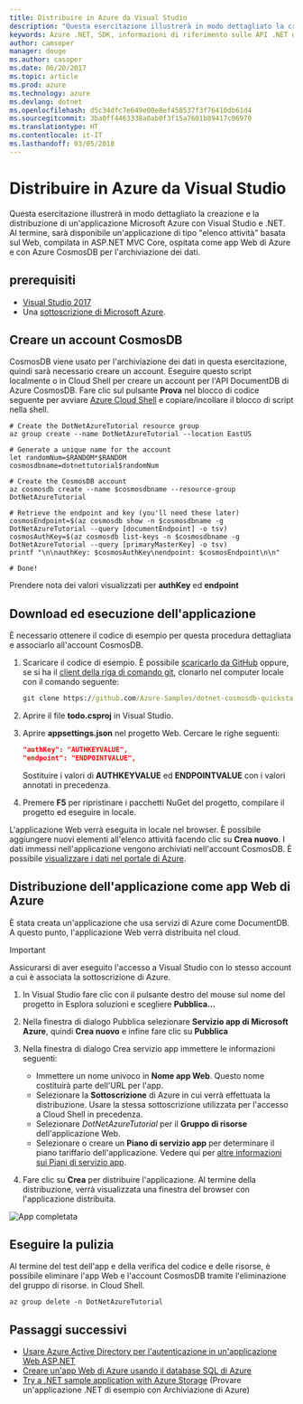 ```yaml
---
title: Distribuire in Azure da Visual Studio
description: "Questa esercitazione illustrerà in modo dettagliato la creazione e la distribuzione di un'applicazione Microsoft Azure con Visual Studio e .NET."
keywords: Azure .NET, SDK, informazioni di riferimento sulle API .NET di Azure, libreria di classi .NET di Azure
author: camsoper
manager: douge
ms.author: casoper
ms.date: 06/20/2017
ms.topic: article
ms.prod: azure
ms.technology: azure
ms.devlang: dotnet
ms.openlocfilehash: d5c34dfc7e649e00e8ef458537f3f76410db61d4
ms.sourcegitcommit: 3ba0ff4463338a0ab0f3f15a7601b89417c06970
ms.translationtype: HT
ms.contentlocale: it-IT
ms.lasthandoff: 03/05/2018
---
```

# <a name="deploy-to-azure-from-visual-studio"></a>Distribuire in Azure da Visual Studio

Questa esercitazione illustrerà in modo dettagliato la creazione e la distribuzione di un'applicazione Microsoft Azure con Visual Studio e .NET.  Al termine, sarà disponibile un'applicazione di tipo "elenco attività" basata sul Web, compilata in ASP.NET MVC Core, ospitata come app Web di Azure e con Azure CosmosDB per l'archiviazione dei dati.

## <a name="prerequisites"></a>prerequisiti

* [Visual Studio 2017](https://www.visualstudio.com/downloads/)
* Una [sottoscrizione di Microsoft Azure](https://azure.microsoft.com/free/).

## <a name="create-a-cosmosdb-account"></a>Creare un account CosmosDB

CosmosDB viene usato per l'archiviazione dei dati in questa esercitazione, quindi sarà necessario creare un account.  Eseguire questo script localmente o in Cloud Shell per creare un account per l'API DocumentDB di Azure CosmosDB.  Fare clic sul pulsante **Prova** nel blocco di codice seguente per avviare [Azure Cloud Shell](/azure/cloud-shell/) e copiare/incollare il blocco di script nella shell.

```azurecli-interactive
# Create the DotNetAzureTutorial resource group
az group create --name DotNetAzureTutorial --location EastUS

# Generate a unique name for the account
let randomNum=$RANDOM*$RANDOM
cosmosdbname=dotnettutorial$randomNum

# Create the CosmosDB account
az cosmosdb create --name $cosmosdbname --resource-group DotNetAzureTutorial

# Retrieve the endpoint and key (you'll need these later)
cosmosEndpoint=$(az cosmosdb show -n $cosmosdbname -g DotNetAzureTutorial --query [documentEndpoint] -o tsv)
cosmosAuthKey=$(az cosmosdb list-keys -n $cosmosdbname -g DotNetAzureTutorial --query [primaryMasterKey] -o tsv)
printf "\n\nauthKey: $cosmosAuthKey\nendpoint: $cosmosEndpoint\n\n"

# Done!

```

Prendere nota dei valori visualizzati per **authKey** ed **endpoint** 

## <a name="downloading-and-running-the-application"></a>Download ed esecuzione dell'applicazione

È necessario ottenere il codice di esempio per questa procedura dettagliata e associarlo all'account CosmosDB.

1. Scaricare il codice di esempio.  È possibile [scaricarlo da GitHub](https://github.com/Azure-Samples/dotnet-cosmosdb-quickstart/) oppure, se si ha il [client della riga di comando git](https://git-scm.com/), clonarlo nel computer locale con il comando seguente:

    ```cmd
    git clone https://github.com/Azure-Samples/dotnet-cosmosdb-quickstart
    ```

2. Aprire il file **todo.csproj** in Visual Studio.

3. Aprire **appsettings.json** nel progetto Web.  Cercare le righe seguenti:

    ```json
    "authKey": "AUTHKEYVALUE",
    "endpoint": "ENDPOINTVALUE",
    ```
    Sostituire i valori di **AUTHKEYVALUE** ed **ENDPOINTVALUE** con i valori annotati in precedenza.

4. Premere **F5** per ripristinare i pacchetti NuGet del progetto, compilare il progetto ed eseguire in locale.

L'applicazione Web verrà eseguita in locale nel browser.  È possibile aggiungere nuovi elementi all'elenco attività facendo clic su **Crea nuovo**.  I dati immessi nell'applicazione vengono archiviati nell'account CosmosDB.  È possibile [visualizzare i dati nel portale di Azure](/azure/documentdb/documentdb-view-json-document-explorer).

## <a name="deploying-the-application-as-an-azure-web-app"></a>Distribuzione dell'applicazione come app Web di Azure

È stata creata un'applicazione che usa servizi di Azure come DocumentDB.  A questo punto, l'applicazione Web verrà distribuita nel cloud.

> [!IMPORTANT]
> Assicurarsi di aver eseguito l'accesso a Visual Studio con lo stesso account a cui è associata la sottoscrizione di Azure.

1. In Visual Studio fare clic con il pulsante destro del mouse sul nome del progetto in Esplora soluzioni e scegliere **Pubblica...**

2. Nella finestra di dialogo Pubblica selezionare **Servizio app di Microsoft Azure**, quindi **Crea nuovo** e infine fare clic su **Pubblica**

3. Nella finestra di dialogo Crea servizio app immettere le informazioni seguenti:

    * Immettere un nome univoco in **Nome app Web**.  Questo nome costituirà parte dell'URL per l'app.
    * Selezionare la **Sottoscrizione** di Azure in cui verrà effettuata la distribuzione.  Usare la stessa sottoscrizione utilizzata per l'accesso a Cloud Shell in precedenza.
    * Selezionare *DotNetAzureTutorial* per il **Gruppo di risorse** dell'applicazione Web.
    * Selezionare o creare un **Piano di servizio app** per determinare il piano tariffario dell'applicazione.  Vedere qui per [altre informazioni sui Piani di servizio app](/azure/app-service/azure-web-sites-web-hosting-plans-in-depth-overview).

4. Fare clic su **Crea** per distribuire l'applicazione.  Al termine della distribuzione, verrà visualizzata una finestra del browser con l'applicazione distribuita.

![App completata](./media/dotnet-quickstart/todo.png)

## <a name="clean-up"></a>Eseguire la pulizia

Al termine del test dell'app e della verifica del codice e delle risorse, è possibile eliminare l'app Web e l'account CosmosDB tramite l'eliminazione del gruppo di risorse. in Cloud Shell.

```azurecli-interactive
az group delete -n DotNetAzureTutorial
```

## <a name="next-steps"></a>Passaggi successivi

* [Usare Azure Active Directory per l'autenticazione in un'applicazione Web ASP.NET](/azure/active-directory/develop/active-directory-devquickstarts-webapp-dotnet)
* [Creare un'app Web di Azure usando il database SQL di Azure](/azure/app-service-web/web-sites-dotnet-get-started)
* [Try a .NET sample application with Azure Storage](/azure/storage/storage-samples-dotnet) (Provare un'applicazione .NET di esempio con Archiviazione di Azure)


